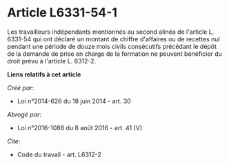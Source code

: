 # Article L6331-54-1

Les travailleurs indépendants mentionnés au second alinéa de l'article L. 6331-54 qui ont déclaré un montant de chiffre
d'affaires ou de recettes nul pendant une période de douze mois civils consécutifs précédant le dépôt de la demande de prise
en charge de la formation ne peuvent bénéficier du droit prévu à l'article L. 6312-2.

**Liens relatifs à cet article**

_Créé par_:

  - Loi n°2014-626 du 18 juin 2014 - art. 30

_Abrogé par_:

  - Loi n°2016-1088 du 8 août 2016 - art. 41 (V)

_Cite_:

  - Code du travail - art. L6312-2
